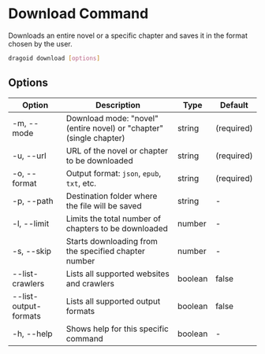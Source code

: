 # Download Command

Downloads an entire novel or a specific chapter and saves it in the format chosen by the user.

```bash
dragoid download [options]
```

## Options

| Option | Description | Type | Default |
|-|-|-|-|
| -m, --mode | Download mode: "novel" (entire novel) or "chapter" (single chapter) | string | (required) |
| -u, --url | URL of the novel or chapter to be downloaded | string | (required) |
| -o, --format | Output format: `json`, `epub`, `txt`, etc. | string | (required) |
| -p, --path | Destination folder where the file will be saved | string | - |
| -l, --limit | Limits the total number of chapters to be downloaded | number | - |
| -s, --skip | Starts downloading from the specified chapter number | number | - |
| --list-crawlers | Lists all supported websites and crawlers | boolean | false |
| --list-output-formats | Lists all supported output formats | boolean | false |
| -h, --help | Shows help for this specific command | boolean | - |
